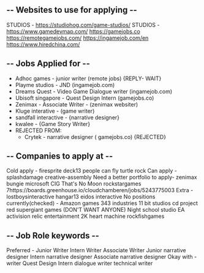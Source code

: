 -- Websites to use for applying -- 
--
STUDIOS - https://studiohog.com/game-studios/
STUDIOS - https://www.gamedevmap.com/
https://gamejobs.co
https://remotegamejobs.com/
https://ingamejob.com/en
https://www.hiredchina.com/

-- Jobs Applied for -- 
--
- Adhoc games - junior writer (remote jobs) {REPLY- WAIT}
- Playme studios - JND (ingamejob.com)
- Dreams Quest - Video Game Dialogue writer (ingamejob.com)
- Ubisoft singapore - Quest Design Intern (gamejobs.co) 
- Zenimax - Associate Writer - (zenimax websiter)
- Kluge interative - (game writer)
- sandfall interactive - {narrative designer}
- kwalee - {Game Story Writer}
- 
	REJECTED FROM:
	- Crytek - narrative designer ( gamejobs.co) {REJECTED}

-- Companies to apply at -- 
--

Cold apply -
	firesprite
	deck13
	people can fly
	turtle rock
Can apply -
	splashdamage
	creative-assembly
Need a better portfolio to apply-
	zenimax
	bungie
	microsoft
	CIG
	That's No Moon
	rockstargames
	7https://boards.greenhouse.io/cloudchamberen/jobs/5243775003
Extra -
	lostboysinteractive
	hangar13
	eidos interactive
No positions currently(checked) -
	Amazon games
	343 industries
	11 bit studios
	cd project red
	supergiant games (DON'T WANT ANYONE)
	Night school studio
	EA
	activision
	relic entertainment
	2K
	heart machine
	rockfishgames

-- Job Role keywords --
--
Preferred -
	Junior Writer
	Intern Writer
	Associate Writer
	Junior narrative designer
	Intern narrative designer
	Associate narrative designer
Okay with -
	writer
	Quest Design Intern
	dialogue writer
	technical writer






